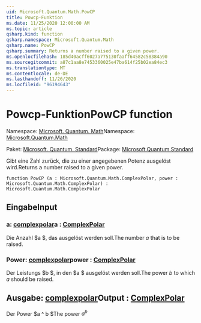 ```yaml
---
uid: Microsoft.Quantum.Math.PowCP
title: Powcp-Funktion
ms.date: 11/25/2020 12:00:00 AM
ms.topic: article
qsharp.kind: function
qsharp.namespace: Microsoft.Quantum.Math
qsharp.name: PowCP
qsharp.summary: Returns a number raised to a given power.
ms.openlocfilehash: 185d40acff6027a775130faaff64582c58384a90
ms.sourcegitcommit: a87c1aa8e7453360025e47ba614f25b02ea84ec3
ms.translationtype: MT
ms.contentlocale: de-DE
ms.lasthandoff: 11/26/2020
ms.locfileid: "96194643"
---
```

# <a name="powcp-function"></a><span data-ttu-id="3486c-102">Powcp-Funktion</span><span class="sxs-lookup"><span data-stu-id="3486c-102">PowCP function</span></span>

<span data-ttu-id="3486c-103">Namespace: [Microsoft. Quantum. Math](xref:Microsoft.Quantum.Math)</span><span class="sxs-lookup"><span data-stu-id="3486c-103">Namespace: [Microsoft.Quantum.Math](xref:Microsoft.Quantum.Math)</span></span>

<span data-ttu-id="3486c-104">Paket: [Microsoft. Quantum. Standard](https://nuget.org/packages/Microsoft.Quantum.Standard)</span><span class="sxs-lookup"><span data-stu-id="3486c-104">Package: [Microsoft.Quantum.Standard](https://nuget.org/packages/Microsoft.Quantum.Standard)</span></span>


<span data-ttu-id="3486c-105">Gibt eine Zahl zurück, die zu einer angegebenen Potenz ausgelöst wird.</span><span class="sxs-lookup"><span data-stu-id="3486c-105">Returns a number raised to a given power.</span></span>

```qsharp
function PowCP (a : Microsoft.Quantum.Math.ComplexPolar, power : Microsoft.Quantum.Math.ComplexPolar) : Microsoft.Quantum.Math.ComplexPolar
```


## <a name="input"></a><span data-ttu-id="3486c-106">Eingabe</span><span class="sxs-lookup"><span data-stu-id="3486c-106">Input</span></span>

### <a name="a--complexpolar"></a><span data-ttu-id="3486c-107">a: [complexpolar](xref:Microsoft.Quantum.Math.ComplexPolar)</span><span class="sxs-lookup"><span data-stu-id="3486c-107">a : [ComplexPolar](xref:Microsoft.Quantum.Math.ComplexPolar)</span></span>

<span data-ttu-id="3486c-108">Die Anzahl $a $, das ausgelöst werden soll.</span><span class="sxs-lookup"><span data-stu-id="3486c-108">The number $a$ that is to be raised.</span></span>


### <a name="power--complexpolar"></a><span data-ttu-id="3486c-109">Power: [complexpolar](xref:Microsoft.Quantum.Math.ComplexPolar)</span><span class="sxs-lookup"><span data-stu-id="3486c-109">power : [ComplexPolar](xref:Microsoft.Quantum.Math.ComplexPolar)</span></span>

<span data-ttu-id="3486c-110">Der Leistungs $b $, in den $a $ ausgelöst werden soll.</span><span class="sxs-lookup"><span data-stu-id="3486c-110">The power $b$ to which $a$ should be raised.</span></span>



## <a name="output--complexpolar"></a><span data-ttu-id="3486c-111">Ausgabe: [complexpolar](xref:Microsoft.Quantum.Math.ComplexPolar)</span><span class="sxs-lookup"><span data-stu-id="3486c-111">Output : [ComplexPolar](xref:Microsoft.Quantum.Math.ComplexPolar)</span></span>

<span data-ttu-id="3486c-112">Der Power $a ^ b $</span><span class="sxs-lookup"><span data-stu-id="3486c-112">The power $a^b$</span></span>